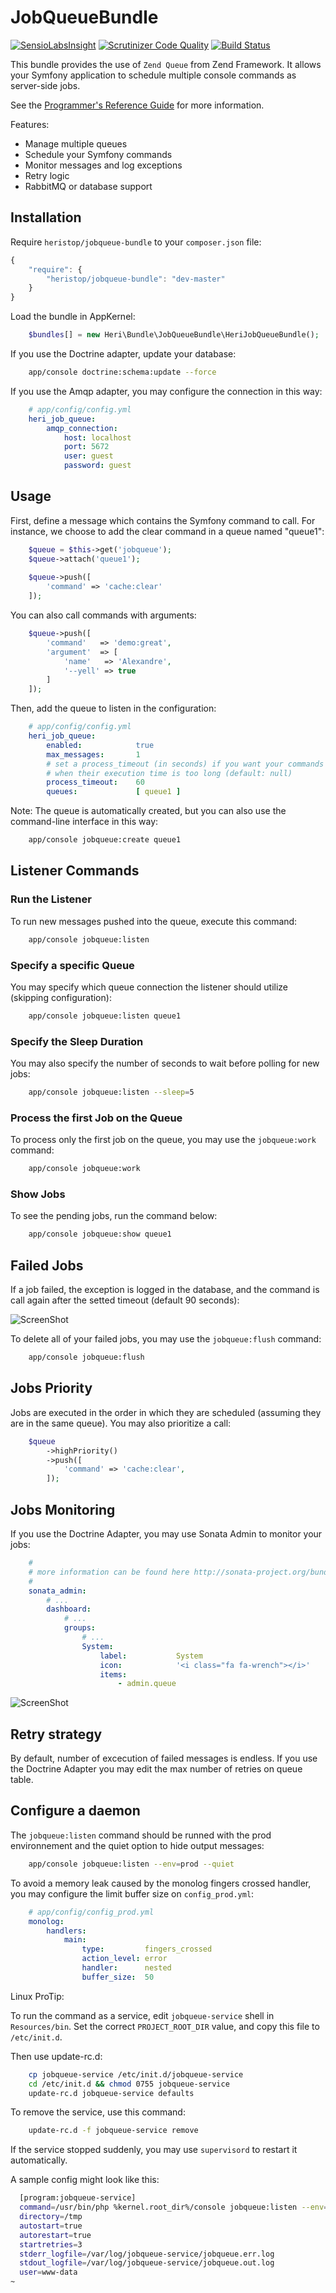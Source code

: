 # JobQueueBundle

[![SensioLabsInsight](https://insight.sensiolabs.com/projects/a6f86442-5e9c-4adf-bb23-d734c637b8cd/mini.png)](https://insight.sensiolabs.com/projects/a6f86442-5e9c-4adf-bb23-d734c637b8cd) [![Scrutinizer Code Quality](https://scrutinizer-ci.com/g/heristop/HeriJobQueueBundle/badges/quality-score.png?b=master)](https://scrutinizer-ci.com/g/heristop/HeriJobQueueBundle/?branch=master) [![Build Status](https://travis-ci.org/heristop/HeriJobQueueBundle.svg)](https://travis-ci.org/heristop/HeriJobQueueBundle)

This bundle provides the use of `Zend Queue` from Zend Framework. It allows your Symfony application to schedule multiple console commands as server-side jobs.

See the [Programmer's Reference Guide](http://framework.zend.com/manual/1.9/en/zend.queue.html) for more information.

Features:

 - Manage multiple queues
 - Schedule your Symfony commands
 - Monitor messages and log exceptions
 - Retry logic
 - RabbitMQ or database support

## Installation

Require `heristop/jobqueue-bundle` to your `composer.json` file:

```js
{
    "require": {
        "heristop/jobqueue-bundle": "dev-master"
    }
}
```

Load the bundle in AppKernel:

```php
    $bundles[] = new Heri\Bundle\JobQueueBundle\HeriJobQueueBundle();
```

If you use the Doctrine adapter, update your database:

```sh
    app/console doctrine:schema:update --force
```

If you use the Amqp adapter, you may configure the connection in this way:

```yaml
    # app/config/config.yml
    heri_job_queue:
        amqp_connection:
            host: localhost
            port: 5672
            user: guest
            password: guest
```

## Usage

First, define a message which contains the Symfony command to call. For instance, we choose to add the clear command in a queue named "queue1":

```php
    $queue = $this->get('jobqueue');
    $queue->attach('queue1');
    
    $queue->push([
        'command' => 'cache:clear'
    ]);
```

You can also call commands with arguments:

``` php
    $queue->push([
        'command'   => 'demo:great',
        'argument'  => [
            'name'   => 'Alexandre',
            '--yell' => true
        ]
    ]);
```

Then, add the queue to listen in the configuration:

```yaml
    # app/config/config.yml
    heri_job_queue:
        enabled:            true
        max_messages:       1
        # set a process_timeout (in seconds) if you want your commands to be killed
        # when their execution time is too long (default: null)
        process_timeout:    60
        queues:             [ queue1 ]
```

Note: The queue is automatically created, but you can also use the command-line interface in this way:

```sh
    app/console jobqueue:create queue1
```

## Listener Commands

### Run the Listener

To run new messages pushed into the queue, execute this command: 

```sh
    app/console jobqueue:listen
```

### Specify a specific Queue

You may specify which queue connection the listener should utilize (skipping configuration):

```sh
    app/console jobqueue:listen queue1
```

### Specify the Sleep Duration

You may also specify the number of seconds to wait before polling for new jobs:

```sh
    app/console jobqueue:listen --sleep=5
```

### Process the first Job on the Queue

To process only the first job on the queue, you may use the `jobqueue:work` command:

```sh
    app/console jobqueue:work
```

### Show Jobs

To see the pending jobs, run the command below:

```sh
    app/console jobqueue:show queue1
```

## Failed Jobs

If a job failed, the exception is logged in the database, and the command is call again after the setted timeout (default 90 seconds):

![ScreenShot](https://raw.github.com/heristop/HeriJobQueueBundle/master/Resources/doc/console.png)

To delete all of your failed jobs, you may use the `jobqueue:flush` command:

```sh
    app/console jobqueue:flush
```

## Jobs Priority

Jobs are executed in the order in which they are scheduled (assuming they are in the same queue). You may also prioritize a call:

```php
    $queue
        ->highPriority()
        ->push([
            'command' => 'cache:clear',
        ]);
```

## Jobs Monitoring

If you use the Doctrine Adapter, you may use Sonata Admin to monitor your jobs:

```yaml
    #
    # more information can be found here http://sonata-project.org/bundles/admin
    #
    sonata_admin:
        # ...
        dashboard:
            # ...
            groups:
                # ...
                System:
                    label:           System
                    icon:            '<i class="fa fa-wrench"></i>'
                    items:
                        - admin.queue
```

![ScreenShot](https://raw.github.com/heristop/HeriJobQueueBundle/master/Resources/doc/sonataadmin.png)

## Retry strategy

By default, number of excecution of failed messages is endless. If you use the Doctrine Adapter you may edit the max number of retries on queue table.


## Configure a daemon

The `jobqueue:listen` command should be runned with the prod environnement and the quiet option to hide output messages:

```sh
    app/console jobqueue:listen --env=prod --quiet
```

To avoid a memory leak caused by the monolog fingers crossed handler, you may configure the limit buffer size on `config_prod.yml`:

```yaml
    # app/config/config_prod.yml
    monolog:
        handlers:
            main:
                type:         fingers_crossed
                action_level: error
                handler:      nested
                buffer_size:  50
```

Linux ProTip:

To run the command as a service, edit `jobqueue-service` shell in `Resources/bin`.
Set the correct `PROJECT_ROOT_DIR` value, and copy this file to `/etc/init.d`.

Then use update-rc.d:

```sh
    cp jobqueue-service /etc/init.d/jobqueue-service
    cd /etc/init.d && chmod 0755 jobqueue-service
    update-rc.d jobqueue-service defaults
```

To remove the service, use this command:

```sh
    update-rc.d -f jobqueue-service remove
```

If the service stopped suddenly, you may use `supervisord` to restart it automatically.

A sample config might look like this:

```sh
  [program:jobqueue-service]
  command=/usr/bin/php %kernel.root_dir%/console jobqueue:listen --env=prod
  directory=/tmp
  autostart=true
  autorestart=true
  startretries=3
  stderr_logfile=/var/log/jobqueue-service/jobqueue.err.log
  stdout_logfile=/var/log/jobqueue-service/jobqueue.out.log
  user=www-data
~
```

